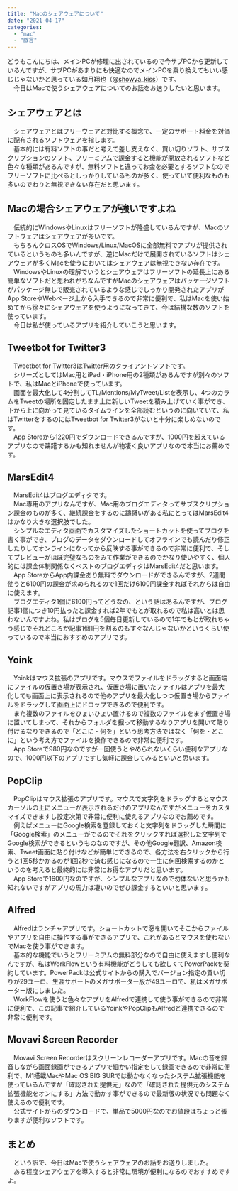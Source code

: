 ```yaml
---
title: "Macのシェアウェアについて"
date: "2021-04-17"
categories: 
  - "mac"
  - "戯言"
---
```


どうもこんにちは、メインPCが修理に出されているので今サブPCから更新しているんですが、サブPCがあまりにも快適なのでメインPCを乗り換えてもいい感じじゃないかと思っている如月翔也（[@showya\_kiss](http://twitter.com/showya_kiss)）です。  
　今日はMacで使うシェアウェアについてのお話をお送りしたいと思います。  

## シェアウェアとは

　シェアウェアとはフリーウェアと対比する概念で、一定のサポート料金を対価に配布されるソフトウェアを指します。  
　基本的には有料ソフトの事だと考えて差し支えなく、買い切りソフト、サブスクリプションのソフト、フリーミアムで課金すると機能が開放されるソフトなど色々な種類があるんですが、無料ソフトと違ってお金を必要とするソフトなのでフリーソフトに比べるとしっかりしているものが多く、使っていて便利なものも多いのでわりと無視できない存在だと思います。  

## Macの場合シェアウェアが強いですよね

　伝統的にWindowsやLinuxはフリーソフトが隆盛しているんですが、Macのソフトウェアはシェアウェアが多いです。  
　もちろんクロスOSでWindows/Linux/MacOSに全部無料でアプリが提供されているというものも多いんですが、逆にMacだけで展開されているソフトはシェアウェアが多くMacを使うにおいてはシェアウェアは無視できない存在です。  
　WindowsやLinuxの理解でいうとシェアウェアはフリーソフトの延長上にある簡単なソフトだと思われがちなんですがMacのシェアウェアはパッケージソフトがパッケージ無しで販売されているような感じでしっかり開発されたアプリがApp StoreやWebページ上から入手できるので非常に便利で、私はMacを使い始めてから徐々にシェアウェアを使うようになってきて、今は結構な数のソフトを使っています。  
　今日は私が使っているアプリを紹介していこうと思います。  

## Tweetbot for Twitter3

　Tweetbot for Twitter3はTwitter用のクライアントソフトです。  
　シリーズとしてはMac用とiPad・iPhone用の2種類があるんですが別々のソフトで、私はMacとiPhoneで使っています。  
　画面を最大化して4分割してTL/Mentions/MyTweet/Listを表示し、4つのカラムをTweetの場所を固定したまま上に新しいTweetを積み上げていく事ができ、下から上に向かって見ているタイムラインを全部読むというのに向いていて、私はTwitterをするのにはTweetbot for Twitter3がないと十分に楽しめないのです。  
　App Storeから1220円でダウンロードできるんですが、1000円を超えているアプリなので躊躇するかも知れませんが物凄く良いアプリなので本当にお薦めです。  

## MarsEdit4

　MarsEdit4はブログエディタです。  
　Mac専用のアプリなんですが、Mac用のブログエディタってサブスクリプション課金のものが多く、継続課金をするのに躊躇いがある私にとってはMarsEdit4はかなり大きな選択肢でした。  
　シンプルなエディタ画面でカスタマイズしたショートカットを使ってブログを書く事ができ、ブログのデータをダウンロードしてオフラインでも読んだり修正したりしてオンラインになってから反映する事ができるので非常に便利で、そしてプレビューがほぼ完璧なものをみて作業ができるのでかなり使いやすく、個人的には課金体制関係なくベストのブログエディタはMarsEdit4だと思います。  
　App StoreからApp内課金あり無料でダウンロードができるんですが、2週間使うと6100円の課金が求められるので1回だけ6100円課金すればそれからは自由に使えます。  
　ブログエディタ1個に6100円ってどうなの、という話はあるんですが、ブログ記事1個につき10円払ったと課金すれば2年でもとが取れるので私は高いとは思わないんですよね。私はブログを5個毎日更新しているので1年でもとが取れちゃう感じでそれどころか記事1個1円を割るのもすぐなんじゃないかというくらい使っているので本当におすすめのアプリです。  

## Yoink

　Yoinkはマウス拡張のアプリです。マウスでファイルをドラッグすると画面端にファイルの仮置き場が表示され、仮置き場に置いたファイルはアプリを最大化しても画面上に表示されるので他のアプリを最大化しつつ仮置き場からファイルをドラッグして画面上にドロップできるので便利です。  
　また複数のファイルをひょいひょい置けるので複数のファイルをまず仮置き場に置いてしまって、それからフォルダを掘って移動するなりアプリを開いて貼り付けるなりできるので「どこに・何を」という思考方法ではなく「何を・どこに」という考え方でファイルを操作できるので非常に便利です。  
　App Storeで980円なのですが一回使うとやめられないくらい便利なアプリなので、1000円以下のアプリですし気軽に課金してみるといいと思います。  

## PopClip

　PopClipはマウス拡張のアプリです。マウスで文字列をドラッグするとマウスカーソルの上にメニューが表示されるだけのアプリなんですがメニューをカスタマイズできますし設定次第で非常に便利に使えるアプリなのでお薦めです。  
　例えばメニューにGoogle検索を登録しておくと文字列をドラッグした瞬間に「Google検索」のメニューがでるのでそれをクリックすれば選択した文字列でGoogle検索ができるというものなのですが、その他Google翻訳、Amazon検索、Tweet画面に貼り付けなどが簡単にできるので、各方法を右クリックから行うと1回5秒かかるのが1回2秒で済む感じになるので一生に何回検索するのかというのを考えると最終的には非常にお得なアプリだと思います。  
　App Storeで1600円なのですが、シンプルなアプリなので勿体ないと思うかも知れないですがアプリの馬力は凄いのでぜひ課金するといいと思います。  

## Alfred

　Alfredはランチャアプリです。ショートカットで窓を開いてそこからファイルやアプリを自由に操作する事ができるアプリで、これがあるとマウスを使わないでMacを使う事ができます。  
　基本的な機能でいうとフリーミアムの無料部分なので自由に使えますし便利なんですが、私はWorkFlowという有料機能がどうしても欲しくてPowerPackを契約しています。PowerPackは公式サイトからの購入でバージョン指定の買い切りが29ユーロ、生涯サポートのメガサポーター版が49ユーロで、私はメガサポーター版にしました。  
　WorkFlowを使うと色々なアプリをAlfredで連携して使う事ができるので非常に便利で、この記事で紹介しているYoinkやPopClipもAlfredと連携できるので非常に便利です。  

## Movavi Screen Recorder

　Movavi Screen Recorderはスクリーンレコーダーアプリです。Macの音を録音しながら画面録画ができるアプリで細かい指定をして録画できるので非常に便利で、M1搭載MacやMac OS BIG SURでは動かなくなったシステム拡張機能を使っているんですが「確認された提供元」なので「確認された提供元のシステム拡張機能をオンにする」方法で動かす事ができるので最新版の状況でも問題なく使えるので便利です。  
　公式サイトからのダウンロードで、単品で5000円なのでお値段はちょっと張りますが便利なソフトです。  

## まとめ

　という訳で、今日はMacで使うシェアウェアのお話をお送りしました。  
　ある程度シェアウェアを導入すると非常に環境が便利になるのでおすすめですよ。
